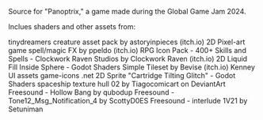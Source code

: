 Source for "Panoptrix," a game made during the Global Game Jam 2024. 

Inclues shaders and other assets from: 

tinydreamers creature asset pack by astoryinpieces (itch.io)
2D Pixel-art game spell/magic FX by ppeldo (itch.io)
RPG Icon Pack - 400+ Skills and Spells - Clockwork Raven Studios by Clockwork Raven (itch.io)
2D Liquid Fill Inside Sphere - Godot Shaders
Simple Tileset by Bevise (itch.io)
Kenney UI assets
game-icons .net
2D Sprite "Cartridge Tilting Glitch" - Godot Shaders
spaceship texture hull 02 by Tiagocomicart on DeviantArt
Freesound - Hollow Bang by qubodup
Freesound - Tone12_Msg_Notification_4 by ScottyD0ES
Freesound - interlude 1V21 by Setuniman
